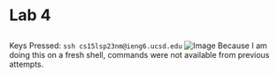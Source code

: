 Lab 4
=====

## 
Keys Pressed:
```ssh cs15lsp23nm@ieng6.ucsd.edu``` 
![Image](1.png)
Because I am doing this on a fresh shell, commands were not available from previous attempts.